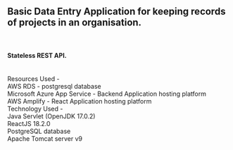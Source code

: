 <h2>Basic Data Entry Application for keeping records of projects in an organisation.</h2><br />
<h4>Stateless REST API.</h4><br />
Resources Used - <br />
	AWS RDS - postgresql database<br />
	Microsoft Azure App Service - Backend Application hosting platform<br />
	AWS Amplify - React Application hosting platform<br />
Technology Used - <br />
	Java Servlet (OpenJDK 17.0.2)<br />
	ReactJS 18.2.0<br />
	PostgreSQL database<br />
	Apache Tomcat server v9<br />